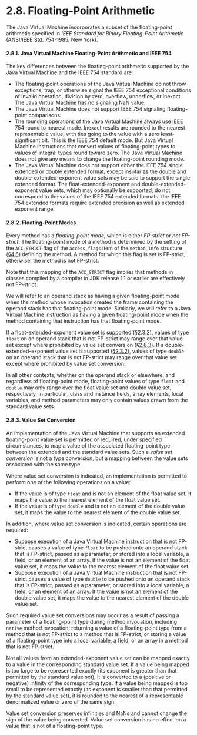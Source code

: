 # 2.8. Floating-Point Arithmetic

The Java Virtual Machine incorporates a subset of the floating-point arithmetic specified in _IEEE Standard for Binary Floating-Point Arithmetic_ \(ANSI/IEEE Std. 754-1985, New York\).

#### 2.8.1. Java Virtual Machine Floating-Point Arithmetic and IEEE 754

The key differences between the floating-point arithmetic supported by the Java Virtual Machine and the IEEE 754 standard are:

* The floating-point operations of the Java Virtual Machine do not throw exceptions, trap, or otherwise signal the IEEE 754 exceptional conditions of invalid operation, division by zero, overflow, underflow, or inexact. The Java Virtual Machine has no signaling NaN value.
* The Java Virtual Machine does not support IEEE 754 signaling floating-point comparisons.
* The rounding operations of the Java Virtual Machine always use IEEE 754 round to nearest mode. Inexact results are rounded to the nearest representable value, with ties going to the value with a zero least-significant bit. This is the IEEE 754 default mode. But Java Virtual Machine instructions that convert values of floating-point types to values of integral types round toward zero. The Java Virtual Machine does not give any means to change the floating-point rounding mode.
* The Java Virtual Machine does not support either the IEEE 754 single extended or double extended format, except insofar as the double and double-extended-exponent value sets may be said to support the single extended format. The float-extended-exponent and double-extended-exponent value sets, which may optionally be supported, do not correspond to the values of the IEEE 754 extended formats: the IEEE 754 extended formats require extended precision as well as extended exponent range.

#### 2.8.2. Floating-Point Modes

Every method has a _floating-point mode_, which is either _FP-strict_ or _not FP-strict_. The floating-point mode of a method is determined by the setting of the `ACC_STRICT` flag of the `access_flags` item of the `method_info` structure \([§4.6](https://docs.oracle.com/javase/specs/jvms/se8/html/jvms-4.html#jvms-4.6)\) defining the method. A method for which this flag is set is FP-strict; otherwise, the method is not FP-strict.

Note that this mapping of the `ACC_STRICT` flag implies that methods in classes compiled by a compiler in JDK release 1.1 or earlier are effectively not FP-strict.

We will refer to an operand stack as having a given floating-point mode when the method whose invocation created the frame containing the operand stack has that floating-point mode. Similarly, we will refer to a Java Virtual Machine instruction as having a given floating-point mode when the method containing that instruction has that floating-point mode.

If a float-extended-exponent value set is supported \([§2.3.2](https://docs.oracle.com/javase/specs/jvms/se8/html/jvms-2.html#jvms-2.3.2)\), values of type `float` on an operand stack that is not FP-strict may range over that value set except where prohibited by value set conversion \([§2.8.3](https://docs.oracle.com/javase/specs/jvms/se8/html/jvms-2.html#jvms-2.8.3)\). If a double-extended-exponent value set is supported \([§2.3.2](https://docs.oracle.com/javase/specs/jvms/se8/html/jvms-2.html#jvms-2.3.2)\), values of type `double` on an operand stack that is not FP-strict may range over that value set except where prohibited by value set conversion.

In all other contexts, whether on the operand stack or elsewhere, and regardless of floating-point mode, floating-point values of type `float` and `double` may only range over the float value set and double value set, respectively. In particular, class and instance fields, array elements, local variables, and method parameters may only contain values drawn from the standard value sets.

#### 2.8.3. Value Set Conversion

An implementation of the Java Virtual Machine that supports an extended floating-point value set is permitted or required, under specified circumstances, to map a value of the associated floating-point type between the extended and the standard value sets. Such a _value set conversion_ is not a type conversion, but a mapping between the value sets associated with the same type.

Where value set conversion is indicated, an implementation is permitted to perform one of the following operations on a value:

* If the value is of type `float` and is not an element of the float value set, it maps the value to the nearest element of the float value set.
* If the value is of type `double` and is not an element of the double value set, it maps the value to the nearest element of the double value set.

In addition, where value set conversion is indicated, certain operations are required:

* Suppose execution of a Java Virtual Machine instruction that is not FP-strict causes a value of type `float` to be pushed onto an operand stack that is FP-strict, passed as a parameter, or stored into a local variable, a field, or an element of an array. If the value is not an element of the float value set, it maps the value to the nearest element of the float value set.
* Suppose execution of a Java Virtual Machine instruction that is not FP-strict causes a value of type `double` to be pushed onto an operand stack that is FP-strict, passed as a parameter, or stored into a local variable, a field, or an element of an array. If the value is not an element of the double value set, it maps the value to the nearest element of the double value set.

Such required value set conversions may occur as a result of passing a parameter of a floating-point type during method invocation, including `native` method invocation; returning a value of a floating-point type from a method that is not FP-strict to a method that is FP-strict; or storing a value of a floating-point type into a local variable, a field, or an array in a method that is not FP-strict.

Not all values from an extended-exponent value set can be mapped exactly to a value in the corresponding standard value set. If a value being mapped is too large to be represented exactly \(its exponent is greater than that permitted by the standard value set\), it is converted to a \(positive or negative\) infinity of the corresponding type. If a value being mapped is too small to be represented exactly \(its exponent is smaller than that permitted by the standard value set\), it is rounded to the nearest of a representable denormalized value or zero of the same sign.

Value set conversion preserves infinities and NaNs and cannot change the sign of the value being converted. Value set conversion has no effect on a value that is not of a floating-point type.

